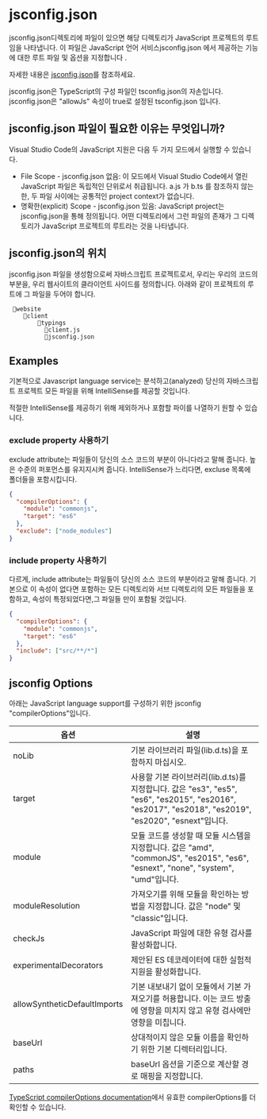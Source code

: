 # jsconfig.json

jsconfig.json디렉토리에 파일이 있으면 해당 디렉토리가 JavaScript 프로젝트의 루트임을 나타냅니다. 이 파일은 JavaScript 언어 서비스jsconfig.json 에서 제공하는 기능에 대한 루트 파일 및 옵션을 지정합니다 .

자세한 내용은 [jsconfig.json](https://code.visualstudio.com/docs/languages/jsconfig)를 참조하세요.

jsconfig.json은 TypeScript의 구성 파일인 tsconfig.json의 자손입니다. jsconfig.json은 "allowJs" 속성이 true로 설정된 tsconfig.json 입니다. 



## jsconfig.json 파일이 필요한 이유는 무엇입니까?
Visual Studio Code의 JavaScript 지원은 다음 두 가지 모드에서 실행할 수 있습니다.

* File Scope - jsconfig.json 없음: 이 모드에서 Visual Studio Code에서 열린 JavaScript 파일은 독립적인 단위로서 취급됩니다.  a.js 가 b.ts 를 참조하지 않는 한, 두 파일 사이에는 공통적인 project context가 없습니다. 
* 명확한(explicit) Scope - jsconfig.json 있음: JavaScript project는 jsconfig.json을 통해 정의됩니다. 어떤 디렉토리에서 그런 파일의 존재가 그 디렉토리가 JavaScript 프로젝트의 루트라는 것을 나타냅니다. 




## jsconfig.json의 위치

jsconfig.json 파일을 생성함으로써 자바스크립트 프로젝트로서, 우리는 우리의 코드의 부분을, 우리 웹사이트의 클라이언트 사이드를 정의합니다. 아래와 같이 프로젝트의 루트에 그 파일을 두어야 합니다.  
```shell
 📂website
    📂client
        📂typings
          📄client.js
          📄jsconfig.json
```


## Examples
기본적으로 Javascript language service는 분석하고(analyzed) 당신의 자바스크립트 프로젝트 모든 파일을 위해  IntelliSense를 제공할 것입니다. 

적절한 IntelliSense를 제공하기 위해 제외하거나 포함할 파이를 나열하기 원할 수 있습니다. 

### exclude property 사용하기 
exclude attribute는 파일들이 당신의 소스 코드의 부분이 아니다라고 말해 줍니다. 높은 수준의 퍼포먼스를 유지지시켜 줍니다. IntelliSense가 느리다면,  excluse 목록에 폴더들을 포함시킵니다. 

```json
{
  "compilerOptions": {
    "module": "commonjs",
    "target": "es6"
  },
  "exclude": ["node_modules"]
}
```


### include property 사용하기
다르게, include attribute는 파일들이 당신의 소스 코드의 부분이라고 말해 줍니다. 기본으로 이 속성이 없다면 포함하는 모든 디렉토리와 서브 디렉토리의 모든 파일들을 포함하고, 속성이 특정되었다면,그 파일들 만이 포함될 것입니다. 

```json
{
  "compilerOptions": {
    "module": "commonjs",
    "target": "es6"
  },
  "include": ["src/**/*"]
}
```




## jsconfig Options

아래는 JavaScript language support를 구성하기 위한 jsconfig "compilerOptions"입니다. 



| 옵션                           | 설명                                                                                                                              |
|------------------------------|---------------------------------------------------------------------------------------------------------------------------------|
| noLib                        | 기본 라이브러리 파일(lib.d.ts)을 포함하지 마십시오.                                                                                               |
| target                       | 사용할 기본 라이브러리(lib.d.ts)를 지정합니다. 값은 "es3", "es5", "es6", "es2015", "es2016", "es2017", "es2018", "es2019", "es2020", "esnext"입니다. |
| module                       | 모듈 코드를 생성할 때 모듈 시스템을 지정합니다. 값은 "amd", "commonJS", "es2015", "es6", "esnext", "none", "system", "umd"입니다.                        |
| moduleResolution             | 가져오기를 위해 모듈을 확인하는 방법을 지정합니다. 값은 "node" 및 "classic"입니다.                                                                                |
| checkJs                      | JavaScript 파일에 대한 유형 검사를 활성화합니다.                                                                                                |
| experimentalDecorators       | 제안된 ES 데코레이터에 대한 실험적 지원을 활성화합니다.                                                                                                |
| allowSyntheticDefaultImports | 기본 내보내기 없이 모듈에서 기본 가져오기를 허용합니다. 이는 코드 방출에 영향을 미치지 않고 유형 검사에만 영향을 미칩니다.                                                          |
| baseUrl                      | 상대적이지 않은 모듈 이름을 확인하기 위한 기본 디렉터리입니다.                                                                                             |
| paths                        | baseUrl 옵션을 기준으로 계산할 경로 매핑을 지정합니다.                                                                                              |


[TypeScript compilerOptions documentation](https://www.typescriptlang.org/tsconfig#compilerOptions)에서 유효한 compilerOptions를 더 확인할 수 있습니다.

